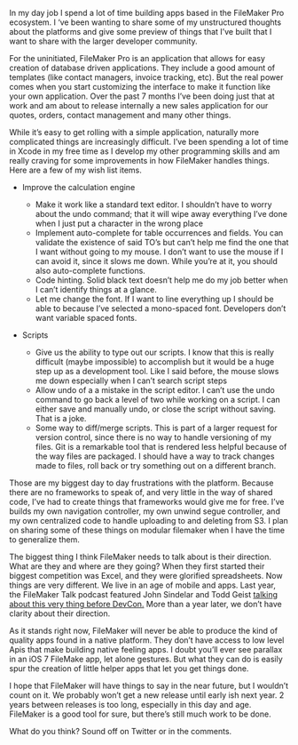 In my day job I spend a lot of time building apps based in the FileMaker Pro ecosystem. I ‘ve been wanting to share some of my unstructured thoughts about the platforms and give some preview of things that I’ve built that I want to share with the larger developer community.

For the uninitiated, FileMaker Pro is an application that allows for easy creation of database driven applications. They include a good amount of templates (like contact managers, invoice tracking, etc). But the real power comes when you start customizing the interface to make it function like your own application. Over the past 7 months I’ve been doing just that at work and am about to release internally a new sales
application for our quotes, orders, contact management and many other things.

While it’s easy to get rolling with a simple application, naturally more complicated things are increasingly difficult. I’ve been spending a lot of time in Xcode in my free time as I develop my other programming skills and am really craving for some improvements in how FileMaker handles things. Here are a few of my wish list items.

-   Improve the calculation engine
    -   Make it work like a standard text editor. I shouldn’t have to worry about the undo command; that it will wipe away everything I’ve done when I just put a character in the wrong place
    -   Implement auto-complete for table occurrences and fields. You can validate the existence of said TO’s but can’t help me find the one that I want without going to my mouse. I don’t want to use the mouse if I can avoid it, since it slows me down. While you’re at it, you should also auto-complete functions.
    -   Code hinting. Solid black text doesn’t help me do my job better when I can’t identify things at a glance.
    -   Let me change the font. If I want to line everything up I should be able to because I’ve selected a mono-spaced font. Developers don’t want variable spaced fonts.

-   Scripts
    -   Give us the ability to type out our scripts. I know that this is really difficult (maybe impossible) to accomplish but it would be a huge step up as a development tool. Like I said before, the mouse slows me down especially when I can’t search script steps
    -   Allow undo of a a mistake in the script editor. I can’t use the undo command to go back a level of two while working on a script. I can either save and manually undo, or close the script without saving. That is a joke.
    -   Some way to diff/merge scripts. This is part of a larger request for version control, since there is no way to handle versioning of my files. Git is a remarkable tool that is rendered less helpful because of the way files are packaged. I should have a way to track changes made to files, roll back or try something out on a different branch.

Those are my biggest day to day frustrations with the platform. Because there are no frameworks to speak of, and very little in the way of shared code, I’ve had to create things that frameworks would give me for free. I’ve builds my own navigation controller, my own unwind segue controller, and my own centralized code to handle uploading to and deleting from S3. I plan on sharing some of these things on modular filemaker when I have the time to generalize them.

The biggest thing I think FileMaker needs to talk about is their direction. What are they and where are they going? When they first started their biggest competition was Excel, and they were glorified spreadsheets. Now things are very different. We live in an age of mobile and apps. Last year, the FileMaker Talk podcast featured John Sindelar and Todd Geist [talking about this very thing before DevCon.](http://filemakertalk.com/media/12_fmt069_building_apps.mp3) More than a year later, we don’t have clarity about their direction.

As it stands right now, FileMaker will never be able to produce the kind of quality apps found in a native platform. They don’t have access to low level Apis that make building native feeling apps. I doubt you’ll ever see parallax in an iOS 7 FileMake app, let alone gestures. But what they can do is easily spur the creation of little helper apps that let you get things done.

I hope that FileMaker will have things to say in the near future, but I wouldn’t count on it. We probably won’t get a new release until early ish next year. 2 years between releases is too long, especially in this day and age. FileMaker is a good tool for sure, but there’s still much work to be done.

What do you think? Sound off on Twitter or in the comments.
